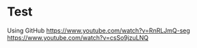 # Test
Using GitHub
https://www.youtube.com/watch?v=RnRLJmQ-seg
https://www.youtube.com/watch?v=csSo9jzuLNQ
